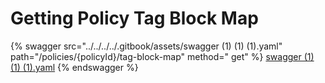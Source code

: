 # Getting Policy Tag Block Map

{% swagger src="../../../../.gitbook/assets/swagger (1) (1) (1).yaml" path="/policies/{policyId}/tag-block-map" method="
get" %}
[swagger (1) (1) (1).yaml](<../../../../.gitbook/assets/swagger (1) (1) (1).yaml>)
{% endswagger %}
